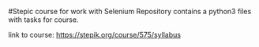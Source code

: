 #Stepic course for work with Selenium
Repository contains a python3 files with tasks for course.

link to course: https://stepik.org/course/575/syllabus